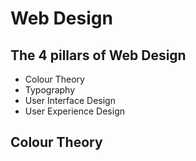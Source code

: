 # Web Design

## The 4 pillars of Web Design
* Colour Theory
* Typography
* User Interface Design
* User Experience Design

## Colour Theory

